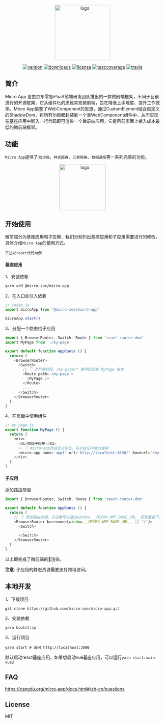 <p align="center">
  <a href="https://cangdu.org/micro-app/">
    <img src="https://cangdu.org/micro-app/_media/logo.png" alt="logo" width="180" />
  </a>
</p>

<p align="center">
  <a href="https://www.npmjs.com/package/@micro-zoe/micro-app"><img src="https://img.shields.io/npm/v/@micro-zoe/micro-app.svg?style=flat-square" alt="version" /></a>
  <a href="https://www.npmjs.com/package/@micro-zoe/micro-app"><img src="https://img.shields.io/npm/dt/@micro-zoe/micro-app.svg?style=flat-square" alt="downloads" /></a>
  <a href="https://www.npmjs.com/package/@micro-zoe/micro-app"><img src="https://img.shields.io/npm/l/@micro-zoe/micro-app.svg?style=flat-square" alt="license" /></a>
  <a href="https://codecov.io/gh/micro-zoe/micro-app"><img src="https://img.shields.io/codecov/c/github/micro-zoe/micro-app.svg?style=flat-square" alt="test:coverage" /></a>
  <a href="https://travis-ci.com/micro-zoe/micro-app"><img src="https://img.shields.io/github/workflow/status/micro-zoe/micro-app/CI.svg?style=flat-square" alt="travis" /></a>
</p>

## 简介
Micro App 是由京东零售iPaaS前端研发团队推出的一款微前端框架，不同于目前流行的开源框架，它从组件化的思维实现微前端，旨在降低上手难度、提升工作效率。Micro App借鉴了WebComponent的思想，通过CustomElement结合自定义的ShadowDom，将所有功能都封装到一个类WebComponent组件中，从而实现在基座应用中嵌入一行代码即可渲染一个微前端应用，它是目前市面上接入成本最低的微前端框架。

## 功能
`Micro App`提供了`JS沙箱`、`样式隔离`、`元素隔离`、`数据通信`等一系列完善的功能。

<p align="center">
  <a href="https://cangdu.org/micro-app/">
    <img src="https://cangdu.org/img/micro-app-functions.png" alt="logo" height="150" />
  </a>
</p>

## 开始使用
微前端分为基座应用和子应用，我们分别列出基座应用和子应用需要进行的修改，具体介绍`Micro App`的使用方式。

`下述以react代码为例`

#### 基座应用
1、安装依赖
```bash
yarn add @micro-zoe/micro-app
```

2、在入口处引入依赖
```js
// index.js
import microApp from '@micro-zoe/micro-app'

microApp.start()
```

3、分配一个路由给子应用
```js
import { BrowserRouter, Switch, Route } from 'react-router-dom'
import MyPage from './my-page'

export default function AppRoute () {
  return (
    <BrowserRouter>
      <Switch>
        // 👇 非严格匹配，/my-page/* 都将匹配到 MyPage 组件
        <Route path='/my-page'>
          <MyPage />
        </Route>
        ...
      </Switch>
    </BrowserRouter>
  )
}
```

4、在页面中使用组件
```js
// my-page.js
export function MyPage () {
  return (
    <div>
      <h1>加载子应用</h1>
      // 👇 micro-app为自定义标签，可以在任何地方使用
      <micro-app name='app1' url='http://localhost:3000/' baseurl='/my-page'></micro-app>
    </div>
  )
}
```

#### 子应用
添加路由前缀

```js
import { BrowserRouter, Switch, Route } from 'react-router-dom'

export default function AppRoute () {
  return (
    // 👇 添加路由前缀，子应用可以通过window.__MICRO_APP_BASE_URL__获取基座下发的baseurl
    <BrowserRouter basename={window.__MICRO_APP_BASE_URL__ || '/'}>
      <Switch>
        ...
      </Switch>
    </BrowserRouter>
  )
}
```
以上即完成了微前端的渲染。

**注意**: 子应用的静态资源需要支持跨域访问。

## 本地开发
1、下载项目
```
git clone https://github.com/micro-zoe/micro-app.git
```

2、安装依赖
```
yarn bootstrap
```

3、运行项目
```
yarn start # 访问 http://localhost:3000
```

默认启动react基座应用，如果想启动vue基座应用，可以运行`yarn start:main-vue2`

## FAQ
https://cangdu.org/micro-app/docs.html#/zh-cn/questions

## License
MIT

